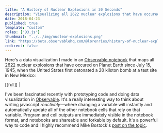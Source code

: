 ```yaml
---
title: "A History of Nuclear Explosions in 30 Seconds"
description: "Visualizing all 2622 nuclear explosions that have occured on our fair planet"
date: 2018-04-23
published: true
template: "custom"
roles: ["D3.js"]
thumbnail: "../../img/nuclear-explosions.png"
link: "https://beta.observablehq.com/@lorenries/history-of-nuclear-explosions"
redirect: false
---
```


Here's a data visualization I made in an [Observable notebook](https://beta.observablehq.com/@lorenries/history-of-nuclear-explosions) that maps all 2622 nuclear explosions that have occured on Planet Earth since July 15, 1945, when the United States first detonated a 20 kiloton bomb at a test site in New Mexico:

[[full]]
| <nuclear-explosions></nuclear-explosions>

I've been fascinated recently with prototyping code and doing data visualization in [Observable](https://beta.observablehq.com/). It's a really interesting way to think about writing javascript _reactively_—where changing a variable will instantly and automatically update all of the other notebook cells that rely on that variable. Program and cell outputs are immediately visible in the notebook format, and notebooks are shareable and forkable by default. It's a powerful way to code and I highly recommend Mike Bostock's [post on the topic](https://medium.com/@mbostock/a-better-way-to-code-2b1d2876a3a0).
